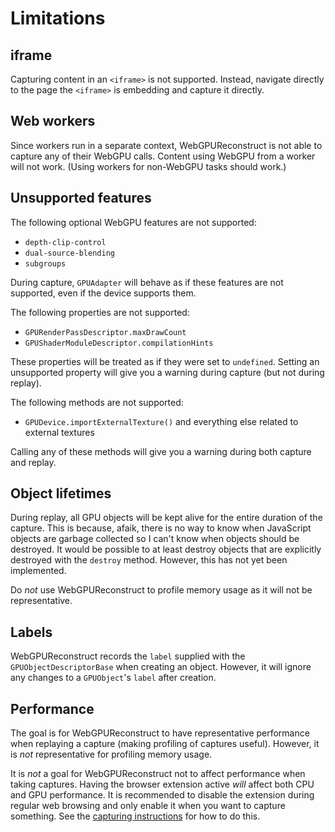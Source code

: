 # Limitations

## iframe
Capturing content in an `<iframe>` is not supported. Instead, navigate directly to the page the `<iframe>` is embedding and capture it directly.

## Web workers
Since workers run in a separate context, WebGPUReconstruct is not able to capture any of their WebGPU calls. Content using WebGPU from a worker will not work. (Using workers for non-WebGPU tasks should work.)

## Unsupported features
The following optional WebGPU features are not supported:
- `depth-clip-control`
- `dual-source-blending`
- `subgroups`

During capture, `GPUAdapter` will behave as if these features are not supported, even if the device supports them.

The following properties are not supported:
- `GPURenderPassDescriptor.maxDrawCount`
- `GPUShaderModuleDescriptor.compilationHints`

These properties will be treated as if they were set to `undefined`. Setting an unsupported property will give you a warning during capture (but not during replay).

The following methods are not supported:
- `GPUDevice.importExternalTexture()` and everything else related to external textures

Calling any of these methods will give you a warning during both capture and replay.

## Object lifetimes
During replay, all GPU objects will be kept alive for the entire duration of the capture. This is because, afaik, there is no way to know when JavaScript objects are garbage collected so I can't know when objects should be destroyed. It would be possible to at least destroy objects that are explicitly destroyed with the `destroy` method. However, this has not yet been implemented.

Do *not* use WebGPUReconstruct to profile memory usage as it will not be representative.

## Labels
WebGPUReconstruct records the `label` supplied with the `GPUObjectDescriptorBase` when creating an object. However, it will ignore any changes to a `GPUObject`'s `label` after creation.

## Performance
The goal is for WebGPUReconstruct to have representative performance when replaying a capture (making profiling of captures useful). However, it is *not* representative for profiling memory usage.

It is *not* a goal for WebGPUReconstruct not to affect performance when taking captures. Having the browser extension active *will* affect both CPU and GPU performance. It is recommended to disable the extension during regular web browsing and only enable it when you want to capture something. See the [capturing instructions](CAPTURING.md) for how to do this.